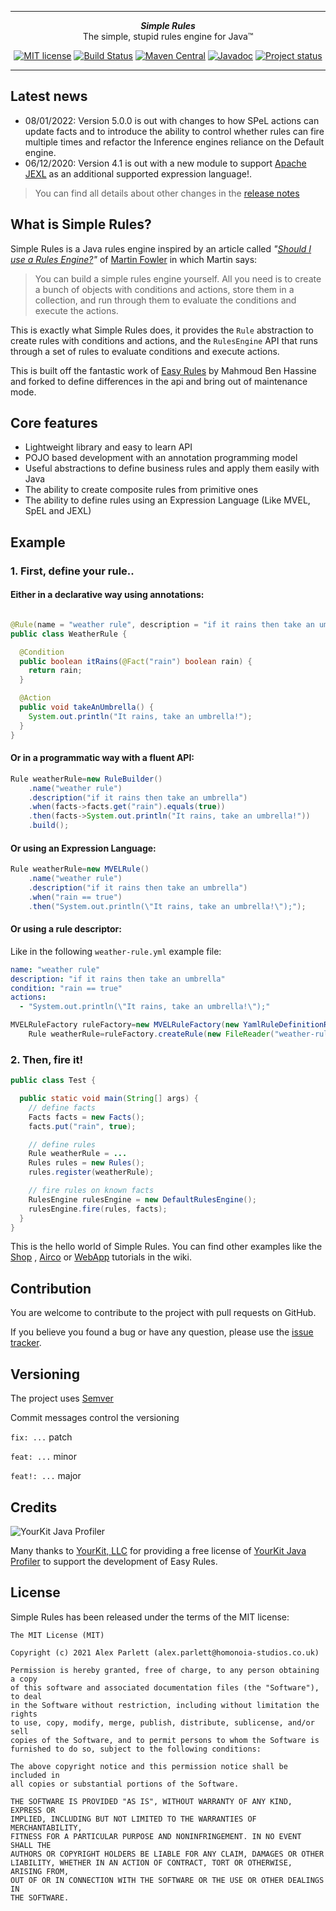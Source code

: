 ***

<div align="center">
    <b><em>Simple Rules</em></b><br>
    The simple, stupid rules engine for Java&trade;
</div>

<div align="center">

[![MIT license](http://img.shields.io/badge/license-MIT-brightgreen.svg?style=flat)](http://opensource.org/licenses/MIT)
[![Build Status](https://github.com/alexparlett/simple-rules/actions/workflows/build.yml/badge.svg?branch=master)](https://github.com/alexparlett/simple-rules/actions/workflows/build.yml)
[![Maven Central](https://maven-badges.herokuapp.com/maven-central/org.homonoia/simple-rules-core/badge.svg?style=flat)](http://search.maven.org/#artifactdetails|org.homonoia|simple-rules-core|4.1.0|)
[![Javadoc](https://www.javadoc.io/badge/io.homonoia/simple-rules-core.svg)](http://www.javadoc.io/doc/io.homonoia/simple-rules-core)
[![Project status](https://img.shields.io/badge/Project%20status-Active-brightgreen)](https://img.shields.io/badge/Project%20status-Active-brightgreen)

</div>

***

## Latest news

* 08/01/2022: Version 5.0.0 is out with changes to how SPeL actions can update facts and to introduce the ability to 
  control whether rules can fire multiple times and refactor the Inference engines reliance on the Default engine.
* 06/12/2020: Version 4.1 is out with a new module to
  support [Apache JEXL](https://commons.apache.org/proper/commons-jexl/) as an additional supported
  expression language!.

> You can find all details about other changes in the [release notes](https://github.com/alexparlett/simple-rules/releases)

## What is Simple Rules?

Simple Rules is a Java rules engine inspired by an article
called *"[Should I use a Rules Engine?](http://martinfowler.com/bliki/RulesEngine.html)"*
of [Martin Fowler](http://martinfowler.com/) in which Martin says:

> You can build a simple rules engine yourself. All you need is to create a bunch of objects with conditions and actions, store them in a collection, and run through them to evaluate the conditions and execute the actions.

This is exactly what Simple Rules does, it provides the `Rule` abstraction to create rules with
conditions and actions, and the `RulesEngine` API that runs through a set of rules to evaluate
conditions and execute actions.

This is built off the fantastic work of [Easy Rules](https://github.com/j-easy/easy-rules) by
Mahmoud Ben Hassine and forked to define differences in the api and bring out of maintenance mode.

## Core features

* Lightweight library and easy to learn API
* POJO based development with an annotation programming model
* Useful abstractions to define business rules and apply them easily with Java
* The ability to create composite rules from primitive ones
* The ability to define rules using an Expression Language (Like MVEL, SpEL and JEXL)

## Example

### 1. First, define your rule..

#### Either in a declarative way using annotations:

```java

@Rule(name = "weather rule", description = "if it rains then take an umbrella")
public class WeatherRule {

  @Condition
  public boolean itRains(@Fact("rain") boolean rain) {
    return rain;
  }

  @Action
  public void takeAnUmbrella() {
    System.out.println("It rains, take an umbrella!");
  }
}
```

#### Or in a programmatic way with a fluent API:

```java
Rule weatherRule=new RuleBuilder()
    .name("weather rule")
    .description("if it rains then take an umbrella")
    .when(facts->facts.get("rain").equals(true))
    .then(facts->System.out.println("It rains, take an umbrella!"))
    .build();
```

#### Or using an Expression Language:

```java
Rule weatherRule=new MVELRule()
    .name("weather rule")
    .description("if it rains then take an umbrella")
    .when("rain == true")
    .then("System.out.println(\"It rains, take an umbrella!\");");
```

#### Or using a rule descriptor:

Like in the following `weather-rule.yml` example file:

```yaml
name: "weather rule"
description: "if it rains then take an umbrella"
condition: "rain == true"
actions:
  - "System.out.println(\"It rains, take an umbrella!\");"
```

```java
MVELRuleFactory ruleFactory=new MVELRuleFactory(new YamlRuleDefinitionReader());
    Rule weatherRule=ruleFactory.createRule(new FileReader("weather-rule.yml"));
```

### 2. Then, fire it!

```java
public class Test {

  public static void main(String[] args) {
    // define facts
    Facts facts = new Facts();
    facts.put("rain", true);

    // define rules
    Rule weatherRule = ...
    Rules rules = new Rules();
    rules.register(weatherRule);

    // fire rules on known facts
    RulesEngine rulesEngine = new DefaultRulesEngine();
    rulesEngine.fire(rules, facts);
  }
}
```

This is the hello world of Simple Rules. You can find other examples like
the [Shop](https://github.com/alexparlett/simple-rules/wiki/shop)
, [Airco](https://github.com/alexparlett/simple-rules/wiki/air-conditioning)
or [WebApp](https://github.com/alexparlett/simple-rules/wiki/web-app) tutorials in the wiki.

## Contribution

You are welcome to contribute to the project with pull requests on GitHub.

If you believe you found a bug or have any question, please use
the [issue tracker](https://github.com/alexparlett/simple-rules/issues).

## Versioning

The project uses [Semver](https://github.com/jmongard/Git.SemVersioning.Gradle)

Commit messages control the versioning

```fix: ...``` patch

```feat: ...``` minor

```feat!: ...``` major 

## Credits

![YourKit Java Profiler](https://www.yourkit.com/images/yklogo.png)

Many thanks to [YourKit, LLC](https://www.yourkit.com/) for providing a free license
of [YourKit Java Profiler](https://www.yourkit.com/java/profiler/index.jsp) to support the
development of Easy Rules.

## License

Simple Rules has been released under the terms of the MIT license:

```
The MIT License (MIT)

Copyright (c) 2021 Alex Parlett (alex.parlett@homonoia-studios.co.uk)

Permission is hereby granted, free of charge, to any person obtaining a copy
of this software and associated documentation files (the "Software"), to deal
in the Software without restriction, including without limitation the rights
to use, copy, modify, merge, publish, distribute, sublicense, and/or sell
copies of the Software, and to permit persons to whom the Software is
furnished to do so, subject to the following conditions:

The above copyright notice and this permission notice shall be included in
all copies or substantial portions of the Software.

THE SOFTWARE IS PROVIDED "AS IS", WITHOUT WARRANTY OF ANY KIND, EXPRESS OR
IMPLIED, INCLUDING BUT NOT LIMITED TO THE WARRANTIES OF MERCHANTABILITY,
FITNESS FOR A PARTICULAR PURPOSE AND NONINFRINGEMENT. IN NO EVENT SHALL THE
AUTHORS OR COPYRIGHT HOLDERS BE LIABLE FOR ANY CLAIM, DAMAGES OR OTHER
LIABILITY, WHETHER IN AN ACTION OF CONTRACT, TORT OR OTHERWISE, ARISING FROM,
OUT OF OR IN CONNECTION WITH THE SOFTWARE OR THE USE OR OTHER DEALINGS IN
THE SOFTWARE.
```
